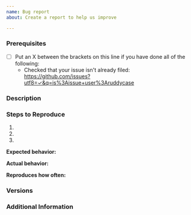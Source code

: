 ```yaml
---
name: Bug report
about: Create a report to help us improve

---
```


<!--

Have you read the Code of Conduct? By filing an issue, you are expected to comply with it, including treating everyone with respect: https://github.com/ruddycase/playlist_org/blob/main/CODE_OF_CONDUCT.md

Do you want to ask a question? Are you looking for support? Get support: https://github.com/ruddycase/playlist_org/discussions

-->

### Prerequisites

* [ ] Put an X between the brackets on this line if you have done all of the following:
    * Checked that your issue isn't already filed: <https://github.com/issues?utf8=✓&q=is%3Aissue+user%3Aruddycase>

### Description

<!-- Description of the issue -->

### Steps to Reproduce

1. <!-- First Step -->
2. <!-- Second Step -->
3. <!-- and so on… -->

**Expected behavior:**

<!-- What you expect to happen -->

**Actual behavior:**

<!-- What actually happens -->

**Reproduces how often:**

<!-- What percentage of the time does it reproduce? -->

### Versions

<!-- You can get this information from copy and pasting the output of `python --version` from the command line. Also, please include the OS and what version of the OS you're running. -->

### Additional Information

<!-- Any additional information, configuration or data that might be necessary to reproduce the issue. -->